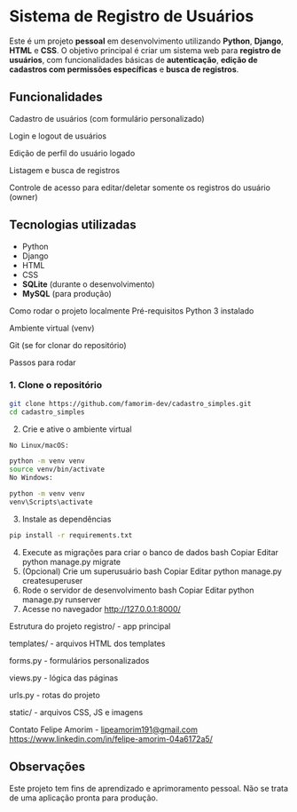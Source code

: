 # Sistema de Registro de Usuários

Este é um projeto **pessoal** em desenvolvimento utilizando **Python**, **Django**, **HTML** e **CSS**. O objetivo principal é criar um sistema web para **registro de usuários**, com funcionalidades básicas de **autenticação**, **edição de cadastros com permissões específicas** e **busca de registros**.

## Funcionalidades
Cadastro de usuários (com formulário personalizado)

Login e logout de usuários

Edição de perfil do usuário logado

Listagem e busca de registros

Controle de acesso para editar/deletar somente os registros do usuário (owner)

## Tecnologias utilizadas

- Python
- Django
- HTML
- CSS
- **SQLite** (durante o desenvolvimento)
- **MySQL** (para produção)

Como rodar o projeto localmente
Pré-requisitos
Python 3 instalado

Ambiente virtual (venv)

Git (se for clonar do repositório)

Passos para rodar
### 1. Clone o repositório

```bash
git clone https://github.com/famorim-dev/cadastro_simples.git
cd cadastro_simples
```


2. Crie e ative o ambiente virtual
```bash
No Linux/macOS:

python -m venv venv
source venv/bin/activate
No Windows:

python -m venv venv
venv\Scripts\activate

```

3. Instale as dependências

```bash
pip install -r requirements.txt

```
4. Execute as migrações para criar o banco de dados
bash
Copiar
Editar
python manage.py migrate
5. (Opcional) Crie um superusuário
bash
Copiar
Editar
python manage.py createsuperuser
6. Rode o servidor de desenvolvimento
bash
Copiar
Editar
python manage.py runserver
7. Acesse no navegador
http://127.0.0.1:8000/



Estrutura do projeto
registro/ - app principal

templates/ - arquivos HTML dos templates

forms.py - formulários personalizados

views.py - lógica das páginas

urls.py - rotas do projeto

static/ - arquivos CSS, JS e imagens

Contato
Felipe Amorim - lipeamorim191@gmail.com
https://www.linkedin.com/in/felipe-amorim-04a6172a5/

## Observações

Este projeto tem fins de aprendizado e aprimoramento pessoal. Não se trata de uma aplicação pronta para produção.



